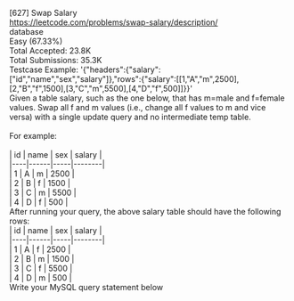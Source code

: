[627] Swap Salary
<br>https://leetcode.com/problems/swap-salary/description/
<br>database
<br>Easy (67.33%)
<br>Total Accepted:    23.8K
<br>Total Submissions: 35.3K
<br>Testcase Example:  '{"headers":{"salary":["id","name","sex","salary"]},"rows":{"salary":[[1,"A","m",2500],[2,"B","f",1500],[3,"C","m",5500],[4,"D","f",500]]}}'
<br>Given a table salary, such as the one below, that has m=male and  f=female
<br>values. Swap all f and m values (i.e., change all f values to m and vice
<br>versa) with a single update query and no intermediate temp table.
<br>⁠
<br>For example:
<br>⁠
<br>| id | name | sex | salary |
<br>|----|------|-----|--------|
<br>| 1  | A    | m   | 2500   |
<br>| 2  | B    | f   | 1500   |
<br>| 3  | C    | m   | 5500   |
<br>| 4  | D    | f   | 500    |
<br>After running your query, the above salary table should have the following
<br>rows:
<br>| id | name | sex | salary |
<br>|----|------|-----|--------|
<br>| 1  | A    | f   | 2500   |
<br>| 2  | B    | m   | 1500   |
<br>| 3  | C    | f   | 5500   |
<br>| 4  | D    | m   | 500    |
<br>Write your MySQL query statement below
<br>